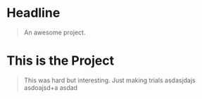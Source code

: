 # Headline

> An awesome project.


# This is the Project 
> This was hard but interesting.
Just making trials 
asdasjdajs
asdoajsd+a
asdad
 
